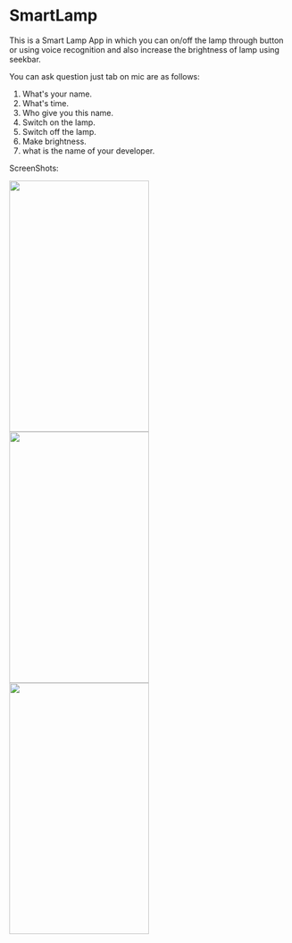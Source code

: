 # SmartLamp
This is a Smart Lamp App in which you can on/off the lamp through button or using voice recognition and also increase the brightness of lamp using seekbar.

You can ask question just tab on mic are as follows:
1) What's your name.
2) What's time.
3) Who give you this name.
4) Switch on the lamp.
5) Switch off the lamp.
6) Make brightness.
7) what is the name of your developer.

ScreenShots:


<img align="left" src="https://user-images.githubusercontent.com/41661723/47480904-91818280-d84f-11e8-9e4a-55cfd0564185.png" height="450" width=250/>  

<img align="left" src="https://user-images.githubusercontent.com/41661723/47480918-9b0aea80-d84f-11e8-91f7-f5eb3294a8d2.png" height=450dp width=250/>

<img align="left" src="https://user-images.githubusercontent.com/41661723/48251032-4f973580-e426-11e8-9d3a-69793f0b7328.gif" height=450dp width=250/>
